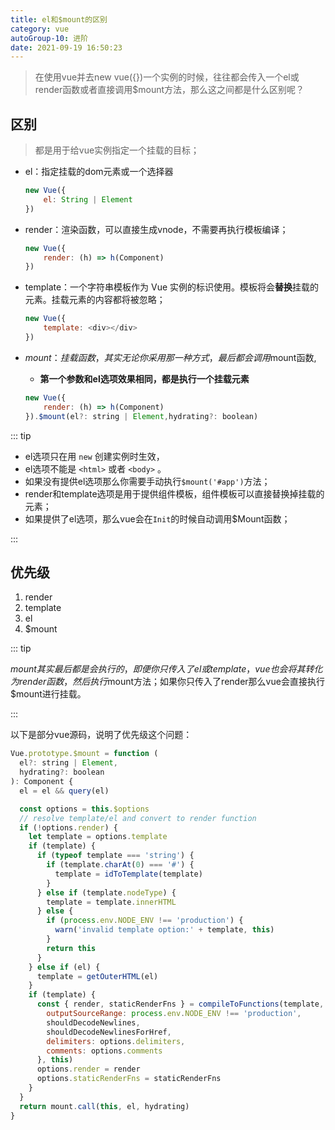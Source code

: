 ```yaml
---
title: el和$mount的区别
category: vue
autoGroup-10: 进阶
date: 2021-09-19 16:50:23
---
```


> 在使用vue并去new vue({})一个实例的时候，往往都会传入一个el或render函数或者直接调用$mount方法，那么这之间都是什么区别呢？

## 区别

> 都是用于给vue实例指定一个挂载的目标；

- el：指定挂载的dom元素或一个选择器

  ```javascript
  new Vue({
      el: String | Element
  })
  ```

- render：渲染函数，可以直接生成vnode，不需要再执行模板编译；

  ```javascript
  new Vue({
      render: (h) => h(Component)
  })
  ```

- template：一个字符串模板作为 Vue 实例的标识使用。模板将会**替换**挂载的元素。挂载元素的内容都将被忽略；

  ```javascript
  new Vue({
      template: <div></div>
  })
  ```

- $mount：挂载函数，其实无论你采用那一种方式，最后都会调用$mount函数,

  - **第一个参数和el选项效果相同，都是执行一个挂载元素**

  ```javascript
  new Vue({
      render: (h) => h(Component)
  }).$mount(el?: string | Element,hydrating?: boolean)
  ```

::: tip

- el选项只在用 `new` 创建实例时生效，
- el选项不能是 `<html>` 或者 `<body>` 。
- 如果没有提供el选项那么你需要手动执行`$mount('#app')`方法；
- render和template选项是用于提供组件模板，组件模板可以直接替换掉挂载的元素；
- 如果提供了el选项，那么vue会在`Init`的时候自动调用$Mount函数；

:::

## 优先级

1. render
2. template
3. el
4. $mount

::: tip

$mount其实最后都是会执行的，即便你只传入了el 或 template，vue也会将其转化为render函数，然后执行$mount方法；如果你只传入了render那么vue会直接执行$mount进行挂载。

:::

以下是部分vue源码，说明了优先级这个问题：

```javascript
Vue.prototype.$mount = function (
  el?: string | Element,
  hydrating?: boolean
): Component {
  el = el && query(el)

  const options = this.$options
  // resolve template/el and convert to render function
  if (!options.render) {
    let template = options.template
    if (template) {
      if (typeof template === 'string') {
        if (template.charAt(0) === '#') {
          template = idToTemplate(template)
        }
      } else if (template.nodeType) {
        template = template.innerHTML
      } else {
        if (process.env.NODE_ENV !== 'production') {
          warn('invalid template option:' + template, this)
        }
        return this
      }
    } else if (el) {
      template = getOuterHTML(el)
    }
    if (template) {
      const { render, staticRenderFns } = compileToFunctions(template, {
        outputSourceRange: process.env.NODE_ENV !== 'production',
        shouldDecodeNewlines,
        shouldDecodeNewlinesForHref,
        delimiters: options.delimiters,
        comments: options.comments
      }, this)
      options.render = render
      options.staticRenderFns = staticRenderFns
    }
  }
  return mount.call(this, el, hydrating)
}
```



